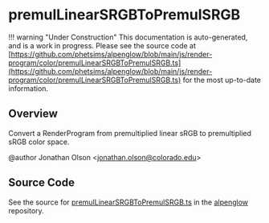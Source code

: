 # premulLinearSRGBToPremulSRGB

!!! warning "Under Construction"
    This documentation is auto-generated, and is a work in progress. Please see the source code at
    [https://github.com/phetsims/alpenglow/blob/main/js/render-program/color/premulLinearSRGBToPremulSRGB.ts](https://github.com/phetsims/alpenglow/blob/main/js/render-program/color/premulLinearSRGBToPremulSRGB.ts) for the most up-to-date information.

## Overview

Convert a RenderProgram from premultiplied linear sRGB to premultiplied sRGB color space.

@author Jonathan Olson &lt;jonathan.olson@colorado.edu&gt;



## Source Code

See the source for [premulLinearSRGBToPremulSRGB.ts](https://github.com/phetsims/alpenglow/blob/main/js/render-program/color/premulLinearSRGBToPremulSRGB.ts) in the [alpenglow](https://github.com/phetsims/alpenglow) repository.
